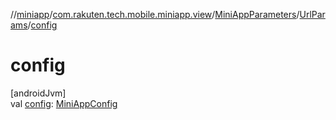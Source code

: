 //[miniapp](../../../../index.md)/[com.rakuten.tech.mobile.miniapp.view](../../index.md)/[MiniAppParameters](../index.md)/[UrlParams](index.md)/[config](config.md)

# config

[androidJvm]\
val [config](config.md): [MiniAppConfig](../../-mini-app-config/index.md)
